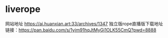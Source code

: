 # liverope
网站地址 https://ai.huanxian.art:33/archives/1347
独立版rope直播版下载地址 链接：https://pan.baidu.com/s/1yim91hqJtMyGj1OLK55CmQ?pwd=8888
